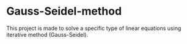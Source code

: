 # Gauss-Seidel-method
This project is made to solve a specific type of linear equations using iterative method (Gauss-Seidel).
